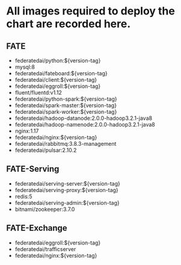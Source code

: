 # All images required to deploy the chart are recorded here.

## FATE

- federatedai/python:${version-tag}
- mysql:8
- federatedai/fateboard:${version-tag}
- federatedai/client:${version-tag}
- federatedai/eggroll:${version-tag}
- fluent/fluentd:v1.12
- federatedai/python-spark:${version-tag}
- federatedai/spark-master:${version-tag}
- federatedai/spark-worker:${version-tag}
- federatedai/hadoop-datanode:2.0.0-hadoop3.2.1-java8
- federatedai/hadoop-namenode:2.0.0-hadoop3.2.1-java8
- nginx:1.17
- federatedai/nginx:${version-tag}
- federatedai/rabbitmq:3.8.3-management
- federatedai/pulsar:2.10.2

## FATE-Serving

- federatedai/serving-server:${version-tag}
- federatedai/serving-proxy:${version-tag}
- redis:5
- federatedai/serving-admin:${version-tag}
- bitnami/zookeeper:3.7.0

## FATE-Exchange

- federatedai/eggroll:${version-tag}
- federatedai/trafficserver
- federatedai/nginx:${version-tag}
